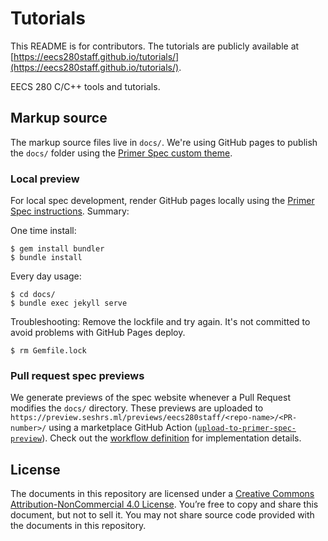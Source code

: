 Tutorials
=========

This README is for contributors.  The tutorials are publicly available at [https://eecs280staff.github.io/tutorials/](https://eecs280staff.github.io/tutorials/).

EECS 280 C/C++ tools and tutorials.


## Markup source
The markup source files live in `docs/`.  We're using GitHub pages to publish the `docs/` folder using the [Primer Spec custom theme](https://github.com/eecs485staff/primer-spec).

### Local preview
For local spec development, render GitHub pages locally using the [Primer Spec instructions](https://github.com/eecs485staff/primer-spec/blob/develop/docs/USAGE_ADVANCED.md).  Summary:

One time install:
```console
$ gem install bundler
$ bundle install
```

Every day usage:
```console
$ cd docs/
$ bundle exec jekyll serve
```

Troubleshooting: Remove the lockfile and try again.  It's not committed to avoid problems with GitHub Pages deploy.
```console
$ rm Gemfile.lock
```

### Pull request spec previews
We generate previews of the spec website whenever a Pull Request modifies the `docs/` directory. These previews are uploaded to `https://preview.seshrs.ml/previews/eecs280staff/<repo-name>/<PR-number>/` using a marketplace GitHub Action ([`upload-to-primer-spec-preview`](https://github.com/seshrs/upload-to-primer-spec-preview)). Check out the [workflow definition](.github/workflows/spec_preview.yml) for implementation details.

## License
The documents in this repository are licensed under a [Creative Commons Attribution-NonCommercial 4.0 License](https://creativecommons.org/licenses/by-nc/4.0/). You’re free to copy and share this document, but not to sell it. You may not share source code provided with the documents in this repository.
